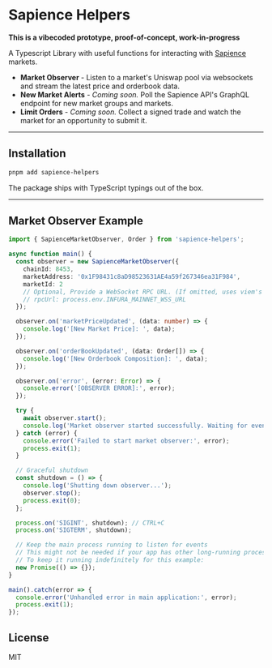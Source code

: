 # Sapience Helpers

**This is a vibecoded prototype, proof-of-concept, work-in-progress**

A Typescript Library with useful functions for interacting with [Sapience](https://www.sapience.xyz) markets.

* **Market Observer** - Listen to a market's Uniswap pool via websockets and stream the latest price and orderbook data.
* **New Market Alerts** - *Coming soon.* Poll the Sapience API's GraphQL endpoint for new market groups and markets.
* **Limit Orders** - *Coming soon.* Collect a signed trade and watch the market for an opportunity to submit it.

---

## Installation

```bash
pnpm add sapience-helpers
```

The package ships with TypeScript typings out of the box.

---

## Market Observer Example

```ts
import { SapienceMarketObserver, Order } from 'sapience-helpers';

async function main() {
  const observer = new SapienceMarketObserver({
    chainId: 8453,
    marketAddress: '0x1F98431c8aD98523631AE4a59f267346ea31F984',
    marketId: 2
    // Optional, Provide a WebSocket RPC URL. (If omitted, uses viem's default public WebSocket for the specified chainId.)
    // rpcUrl: process.env.INFURA_MAINNET_WSS_URL
  });

  observer.on('marketPriceUpdated', (data: number) => {
    console.log('[New Market Price]: ', data);
  });

  observer.on('orderBookUpdated', (data: Order[]) => {
    console.log('[New Orderbook Composition]: ', data);
  });

  observer.on('error', (error: Error) => {
    console.error('[OBSERVER ERROR]:', error);
  });

  try {
    await observer.start();
    console.log('Market observer started successfully. Waiting for events...');
  } catch (error) {
    console.error('Failed to start market observer:', error);
    process.exit(1);
  }

  // Graceful shutdown
  const shutdown = () => {
    console.log('Shutting down observer...');
    observer.stop();
    process.exit(0);
  };

  process.on('SIGINT', shutdown); // CTRL+C
  process.on('SIGTERM', shutdown);

  // Keep the main process running to listen for events
  // This might not be needed if your app has other long-running processes (e.g., a server)
  // To keep it running indefinitely for this example:
  new Promise(() => {}); 
}

main().catch(error => {
  console.error('Unhandled error in main application:', error);
  process.exit(1);
});
```

## License

MIT